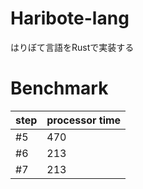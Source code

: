 # Haribote-lang
はりぼて言語をRustで実装する

# Benchmark
| step | processor time |
| ---- | ---- |
|  #5  |  470 |
|  #6  |  213 |
|  #7  |  213 |
